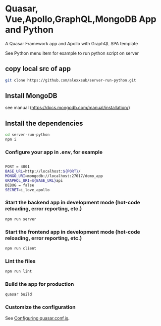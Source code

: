 # Quasar, Vue,Apollo,GraphQL,MongoDB App  and Python

A Quasar Framework app and Apollo with GraphQL SPA template

See Python menu item for example to run python script on server

## copy local src of app

```bash
git clone https://github.com/alexxsub/server-run-python.git
```

## Install MongoDB

see manual (https://docs.mongodb.com/manual/installation/)

## Install the dependencies

```bash
cd server-run-python
npm i
```

### Configure your app in .env, for example

```bash

PORT = 4001
BASE_URL=http://localhost:${PORT}/
MONGO_URI=mongodb://localhost:27017/demo_app
GRAPHQL_URI=${BASE_URL}api
DEBUG = false
SECRET=i_love_apollo
```

### Start the backend app in development mode (hot-code reloading, error reporting, etc.)

```bash
npm run server
```

### Start the frontend app in development mode (hot-code reloading, error reporting, etc.)

```bash
npm run client
```

### Lint the files

```bash
npm run lint
```

### Build the app for production

```bash
quasar build
```

### Customize the configuration

See [Configuring quasar.conf.js](https://quasar.dev/quasar-cli/quasar-conf-js).
